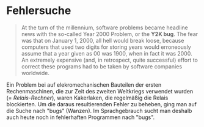 # Fehlersuche

> At the turn of the millennium, software problems became headline news with the
> so-called Year 2000 Problem, or the **Y2K bug**. The fear was that on January 1,
> 2000, all hell would break loose, because computers that used two digits for
> storing years would erroneously assume that a year given as 00 was 1900, when
> in fact it was 2000. An extremely expensive (and, in retrospect, quite successful)
> effort to correct these programs had to be taken by software companies worldwide.


Ein Problem bei auf elekromechanischen Bauteilen der ersten Rechenmaschinen, die zur Zeit des zweiten Weltkriegs verwendet wurden (= *Relais-Rechner*), waren Kakerlaken, die regelmäßig die Relais blockierten. Um die daraus resultierenden Fehler zu beheben, ging man auf die Suche nach "bugs" (Wanzen). Im Sprachgebrauch sucht man deshalb auch heute noch in fehlerhaften Programmen nach "bugs".

